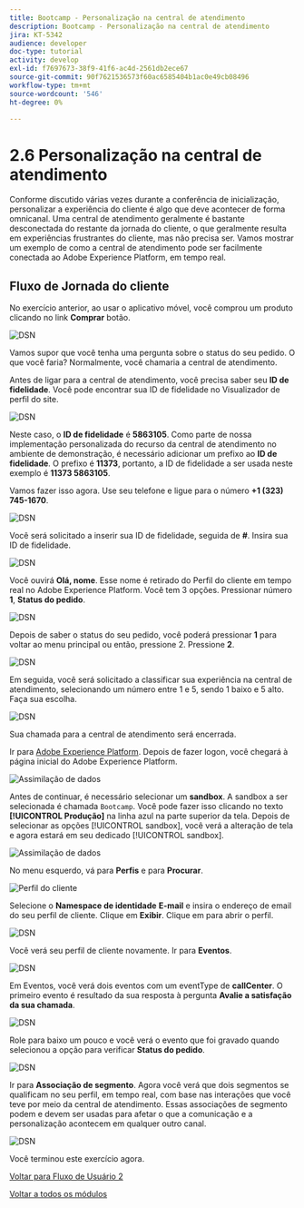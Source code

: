 ```yaml
---
title: Bootcamp - Personalização na central de atendimento
description: Bootcamp - Personalização na central de atendimento
jira: KT-5342
audience: developer
doc-type: tutorial
activity: develop
exl-id: f7697673-38f9-41f6-ac4d-2561db2ece67
source-git-commit: 90f7621536573f60ac6585404b1ac0e49cb08496
workflow-type: tm+mt
source-wordcount: '546'
ht-degree: 0%

---
```


# 2.6 Personalização na central de atendimento

Conforme discutido várias vezes durante a conferência de inicialização, personalizar a experiência do cliente é algo que deve acontecer de forma omnicanal. Uma central de atendimento geralmente é bastante desconectada do restante da jornada do cliente, o que geralmente resulta em experiências frustrantes do cliente, mas não precisa ser. Vamos mostrar um exemplo de como a central de atendimento pode ser facilmente conectada ao Adobe Experience Platform, em tempo real.

## Fluxo de Jornada do cliente

No exercício anterior, ao usar o aplicativo móvel, você comprou um produto clicando no link **Comprar** botão.

![DSN](./images/app20.png)

Vamos supor que você tenha uma pergunta sobre o status do seu pedido. O que você faria? Normalmente, você chamaria a central de atendimento.

Antes de ligar para a central de atendimento, você precisa saber seu **ID de fidelidade**. Você pode encontrar sua ID de fidelidade no Visualizador de perfil do site.

![DSN](./images/cc1.png)

Neste caso, o **ID de fidelidade** é **5863105**. Como parte de nossa implementação personalizada do recurso da central de atendimento no ambiente de demonstração, é necessário adicionar um prefixo ao **ID de fidelidade**. O prefixo é **11373**, portanto, a ID de fidelidade a ser usada neste exemplo é **11373 5863105**.

Vamos fazer isso agora. Use seu telefone e ligue para o número **+1 (323) 745-1670**.

![DSN](./images/cc2.png)

Você será solicitado a inserir sua ID de fidelidade, seguida de **#**. Insira sua ID de fidelidade.

![DSN](./images/cc3.png)

Você ouvirá **Olá, nome**. Esse nome é retirado do Perfil do cliente em tempo real no Adobe Experience Platform. Você tem 3 opções. Pressionar número **1**, **Status do pedido**.

![DSN](./images/cc4.png)

Depois de saber o status do seu pedido, você poderá pressionar **1** para voltar ao menu principal ou então, pressione 2. Pressione **2**.

![DSN](./images/cc5.png)

Em seguida, você será solicitado a classificar sua experiência na central de atendimento, selecionando um número entre 1 e 5, sendo 1 baixo e 5 alto. Faça sua escolha.

![DSN](./images/cc6.png)

Sua chamada para a central de atendimento será encerrada.

Ir para [Adobe Experience Platform](https://experience.adobe.com/platform). Depois de fazer logon, você chegará à página inicial do Adobe Experience Platform.

![Assimilação de dados](./images/home.png)

Antes de continuar, é necessário selecionar um **sandbox**. A sandbox a ser selecionada é chamada ``Bootcamp``. Você pode fazer isso clicando no texto **[!UICONTROL Produção]** na linha azul na parte superior da tela. Depois de selecionar as opções [!UICONTROL sandbox], você verá a alteração de tela e agora estará em seu dedicado [!UICONTROL sandbox].

![Assimilação de dados](./images/sb1.png)

No menu esquerdo, vá para **Perfis** e para **Procurar**.

![Perfil do cliente](./images/homemenu.png)

Selecione o **Namespace de identidade** **E-mail** e insira o endereço de email do seu perfil de cliente. Clique em **Exibir**. Clique em para abrir o perfil.

![DSN](./images/cc7.png)

Você verá seu perfil de cliente novamente. Ir para **Eventos**.

![DSN](./images/cc8.png)

Em Eventos, você verá dois eventos com um eventType de **callCenter**. O primeiro evento é resultado da sua resposta à pergunta **Avalie a satisfação da sua chamada**.

![DSN](./images/cc9.png)

Role para baixo um pouco e você verá o evento que foi gravado quando selecionou a opção para verificar **Status do pedido**.

![DSN](./images/cc10.png)

Ir para **Associação de segmento**. Agora você verá que dois segmentos se qualificam no seu perfil, em tempo real, com base nas interações que você teve por meio da central de atendimento. Essas associações de segmento podem e devem ser usadas para afetar o que a comunicação e a personalização acontecem em qualquer outro canal.

![DSN](./images/cc11.png)

Você terminou este exercício agora.

[Voltar para Fluxo de Usuário 2](./uc2.md)

[Voltar a todos os módulos](../../overview.md)
